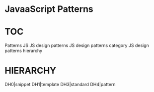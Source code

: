 # JavaaScript Patterns

# TOC
Patterns
JS
JS design patterns
JS design patterns category
JS design patterns hierarchy

# HIERARCHY
DH0|snippet
DH1|template
DH3|standard
DH4|pattern